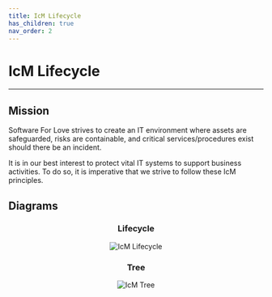 ```yaml
---
title: IcM Lifecycle
has_children: true
nav_order: 2
---
```


# IcM Lifecycle

---

## Mission

Software For Love strives to create an IT environment where assets are safeguarded, risks are containable, and critical services/procedures exist should there be an incident. 

It is in our best interest to protect vital IT systems to support business activities. To do so, it is imperative that we strive to follow these IcM principles.

## Diagrams

<center>

### Lifecycle

![IcM Lifecycle](https://raw.githubusercontent.com/Software-For-Love/incident-management-protocols/master/img/diagrams/sfl-icm-Lifecyle.png)


### Tree

![IcM Tree](https://raw.githubusercontent.com/Software-For-Love/incident-management-protocols/master/img/diagrams/sfl-icm-Tree.png)

</center>